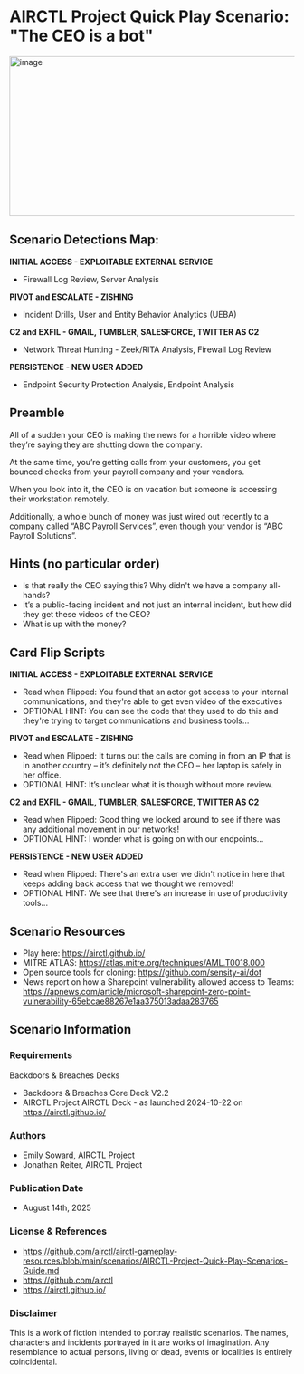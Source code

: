 # AIRCTL Project Quick Play Scenario: "The CEO is a bot"
<img width="1475" height="283" alt="image" src="https://github.com/user-attachments/assets/b449d7db-6e69-4299-a68a-88ab7815ba8c" />


## Scenario Detections Map:
**INITIAL ACCESS - EXPLOITABLE EXTERNAL SERVICE**
- Firewall Log Review, Server Analysis

**PIVOT and ESCALATE - ZISHING** 
- Incident Drills, User and Entity Behavior Analytics (UEBA)

**C2 and EXFIL - GMAIL, TUMBLER, SALESFORCE, TWITTER AS C2**
- Network Threat Hunting - Zeek/RITA Analysis, Firewall Log Review

**PERSISTENCE - NEW USER ADDED**
- Endpoint Security Protection Analysis, Endpoint Analysis

## Preamble
All of a sudden your CEO is making the news for a horrible video where they’re saying they are shutting down the company. 

At the same time, you’re getting calls from your customers, you get bounced checks from your payroll company and your vendors. 

When you look into it, the CEO is on vacation but someone is accessing their workstation remotely. 

Additionally, a whole bunch of money was just wired out recently to a company called “ABC Payroll Services”, even though your vendor is “ABC Payroll Solutions”.


## Hints (no particular order)
- Is that really the CEO saying this? Why didn't we have a company all-hands?
- It’s a public-facing incident and not just an internal incident, but how did they get these videos of the CEO?
- What is up with the money?

## Card Flip Scripts
**INITIAL ACCESS - EXPLOITABLE EXTERNAL SERVICE**
- Read when Flipped: You found that an actor got access to your internal communications, and they're able to get even video of the executives
- OPTIONAL HINT: You can see the code that they used to do this and they're trying to target communications and business tools...


**PIVOT and ESCALATE - ZISHING** 
- Read when Flipped: It turns out the calls are coming in from an IP that is in another country – it’s definitely not the CEO – her laptop is safely in her office.
- OPTIONAL HINT: It’s unclear what it is though without more review. 

**C2 and EXFIL - GMAIL, TUMBLER, SALESFORCE, TWITTER AS C2**
- Read when Flipped: Good thing we looked around to see if there was any additional movement in our networks!
- OPTIONAL HINT: I wonder what is going on with our endpoints...

**PERSISTENCE - NEW USER ADDED**
- Read when Flipped: There's an extra user we didn't notice in here that keeps adding back access that we thought we removed!
- OPTIONAL HINT: We see that there's an increase in use of productivity tools...

## Scenario Resources
- Play here: https://airctl.github.io/
- MITRE ATLAS: [https://atlas.mitre.org/techniques/AML.T0018.000
](https://atlas.mitre.org/techniques/AML.T0073)
- Open source tools for cloning: https://github.com/sensity-ai/dot
- News report on how a Sharepoint vulnerability allowed access to Teams: https://apnews.com/article/microsoft-sharepoint-zero-point-vulnerability-65ebcae88267e1aa375013adaa283765


## Scenario Information

### Requirements
Backdoors & Breaches Decks
- Backdoors & Breaches Core Deck V2.2
- AIRCTL Project AIRCTL Deck - as launched 2024-10-22 on https://airctl.github.io/

### Authors
- Emily Soward, AIRCTL Project
- Jonathan Reiter, AIRCTL Project

### Publication Date
- August 14th, 2025

### License & References
- https://github.com/airctl/airctl-gameplay-resources/blob/main/scenarios/AIRCTL-Project-Quick-Play-Scenarios-Guide.md
- https://github.com/airctl
- https://airctl.github.io/

### Disclaimer
This is a work of fiction intended to portray realistic scenarios. The names, characters and incidents portrayed in it are works of imagination. Any resemblance to actual persons, living or dead, events or localities is entirely coincidental.
